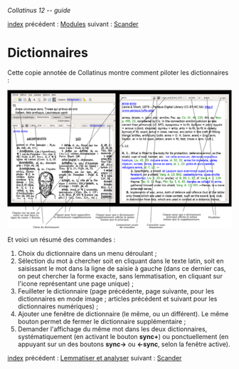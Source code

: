 *Collatinus 12 -- guide*

[index](index.html) précédent : [Modules](modules.html) suivant : [Scander](scander.html) 

Dictionnaires
=============

Cette copie annotée de Collatinus montre comment piloter les dictionnaires :

![Dictionnaire supplémentaire](capturedic.png "Les deux dictionnaires")

Et voici un résumé des commandes :

1. Choix du dictionnaire dans un menu déroulant ;
2. Sélection du mot à chercher soit en cliquant dans le texte latin,
	soit en saisissant le mot dans la ligne de saisie à gauche
    (dans ce dernier cas, on peut chercher la forme exacte, 
    sans lemmatisation, en cliquant sur l'icone représentant
    une page unique) ;
3. Feuilleter le dictionnaire (page précédente, page suivante,
   pour les dictionnaires en mode image ; 
   articles précédent et suivant pour les dictionnaires numériques) ;
4. Ajouter une fenêtre de dictionnaire (le même, ou un différent).
	Le même bouton permet de fermer le dictionnaire supplémentaire ;
5. Demander l'affichage du même mot dans les deux dictionnaires,
   systématiquement (en activant le bouton **sync+**) ou
   ponctuellement (en appuyant sur un des boutons **sync->**
   ou **<-sync**, selon la fenêtre active).

[index](index.html) précédent : [Lemmatiser et analyser](lemmatiser.html) suivant : [Scander](scander.html) 
